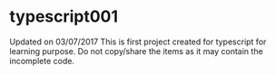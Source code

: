 # typescript001
Updated on 03/07/2017
This is first project created for typescript for learning purpose. Do not copy/share the items as it may contain the incomplete code.
